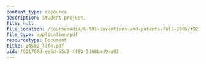 ```yaml
---
content_type: resource
description: Student project.
file: null
file_location: /coursemedia/6-901-inventions-and-patents-fall-2005/f92170fdee5d55d0ff825168ba49aa81_24502_life.pdf
file_type: application/pdf
resourcetype: Document
title: 24502_life.pdf
uid: f92170fd-ee5d-55d0-ff82-5168ba49aa81
---
```

